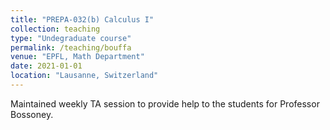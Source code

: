 ```yaml
---
title: "PREPA-032(b) Calculus I"
collection: teaching
type: "Undegraduate course"
permalink: /teaching/bouffa
venue: "EPFL, Math Department"
date: 2021-01-01
location: "Lausanne, Switzerland"
---
```


Maintained weekly TA session to provide help to the students for Professor Bossoney.